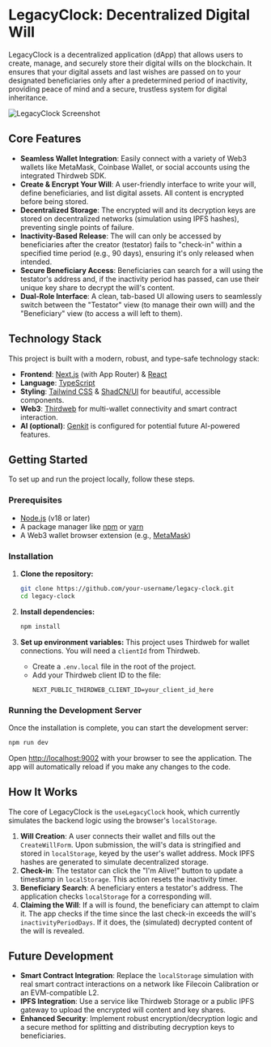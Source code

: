 # LegacyClock: Decentralized Digital Will

LegacyClock is a decentralized application (dApp) that allows users to create, manage, and securely store their digital wills on the blockchain. It ensures that your digital assets and last wishes are passed on to your designated beneficiaries only after a predetermined period of inactivity, providing peace of mind and a secure, trustless system for digital inheritance.

![LegacyClock Screenshot](https://placehold.co/800x450.png?text=LegacyClock+Interface)

## Core Features

*   **Seamless Wallet Integration**: Easily connect with a variety of Web3 wallets like MetaMask, Coinbase Wallet, or social accounts using the integrated Thirdweb SDK.
*   **Create & Encrypt Your Will**: A user-friendly interface to write your will, define beneficiaries, and list digital assets. All content is encrypted before being stored.
*   **Decentralized Storage**: The encrypted will and its decryption keys are stored on decentralized networks (simulation using IPFS hashes), preventing single points of failure.
*   **Inactivity-Based Release**: The will can only be accessed by beneficiaries after the creator (testator) fails to "check-in" within a specified time period (e.g., 90 days), ensuring it's only released when intended.
*   **Secure Beneficiary Access**: Beneficiaries can search for a will using the testator's address and, if the inactivity period has passed, can use their unique key share to decrypt the will's content.
*   **Dual-Role Interface**: A clean, tab-based UI allowing users to seamlessly switch between the "Testator" view (to manage their own will) and the "Beneficiary" view (to access a will left to them).

## Technology Stack

This project is built with a modern, robust, and type-safe technology stack:

*   **Frontend**: [Next.js](https://nextjs.org/) (with App Router) & [React](https://reactjs.org/)
*   **Language**: [TypeScript](https://www.typescriptlang.org/)
*   **Styling**: [Tailwind CSS](https://tailwindcss.com/) & [ShadCN/UI](https://ui.shadcn.com/) for beautiful, accessible components.
*   **Web3**: [Thirdweb](https://thirdweb.com/) for multi-wallet connectivity and smart contract interaction.
*   **AI (optional)**: [Genkit](https://firebase.google.com/docs/genkit) is configured for potential future AI-powered features.

## Getting Started

To set up and run the project locally, follow these steps.

### Prerequisites

*   [Node.js](https://nodejs.org/en/) (v18 or later)
*   A package manager like [npm](https://www.npmjs.com/) or [yarn](https://yarnpkg.com/)
*   A Web3 wallet browser extension (e.g., [MetaMask](https://metamask.io/))

### Installation

1.  **Clone the repository:**
    ```bash
    git clone https://github.com/your-username/legacy-clock.git
    cd legacy-clock
    ```

2.  **Install dependencies:**
    ```bash
    npm install
    ```

3.  **Set up environment variables:**
    This project uses Thirdweb for wallet connections. You will need a `clientId` from Thirdweb.
    *   Create a `.env.local` file in the root of the project.
    *   Add your Thirdweb client ID to the file:
        ```
        NEXT_PUBLIC_THIRDWEB_CLIENT_ID=your_client_id_here
        ```

### Running the Development Server

Once the installation is complete, you can start the development server:

```bash
npm run dev
```

Open [http://localhost:9002](http://localhost:9002) with your browser to see the application. The app will automatically reload if you make any changes to the code.

## How It Works

The core of LegacyClock is the `useLegacyClock` hook, which currently simulates the backend logic using the browser's `localStorage`.

1.  **Will Creation**: A user connects their wallet and fills out the `CreateWillForm`. Upon submission, the will's data is stringified and stored in `localStorage`, keyed by the user's wallet address. Mock IPFS hashes are generated to simulate decentralized storage.
2.  **Check-in**: The testator can click the "I'm Alive!" button to update a timestamp in `localStorage`. This action resets the inactivity timer.
3.  **Beneficiary Search**: A beneficiary enters a testator's address. The application checks `localStorage` for a corresponding will.
4.  **Claiming the Will**: If a will is found, the beneficiary can attempt to claim it. The app checks if the time since the last check-in exceeds the will's `inactivityPeriodDays`. If it does, the (simulated) decrypted content of the will is revealed.

## Future Development

*   **Smart Contract Integration**: Replace the `localStorage` simulation with real smart contract interactions on a network like Filecoin Calibration or an EVM-compatible L2.
*   **IPFS Integration**: Use a service like Thirdweb Storage or a public IPFS gateway to upload the encrypted will content and key shares.
*   **Enhanced Security**: Implement robust encryption/decryption logic and a secure method for splitting and distributing decryption keys to beneficiaries.
